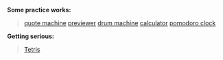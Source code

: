 **Some practice works:**

>[quote machine](https://a331998513.github.io/practice/quote_machine/)
>[previewer](https://a331998513.github.io/practice/previewer/)
>[drum machine](https://a331998513.github.io/practice/drum_machine/)
>[calculator](https://a331998513.github.io/practice/calculator/)
>[pomodoro clock](https://a331998513.github.io/practice/clock/)

**Getting serious:**
>[Tetris](https://a331998513.github.io/practice/Tetris/)
